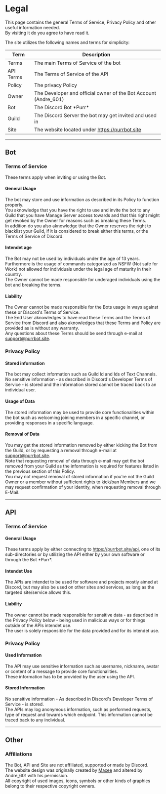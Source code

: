 # Legal
This page contains the general Terms of Service, Privacy Policy and other useful information needed.  
By visiting it do you agree to have read it.

The site utilizes the following names and terms for simplicity:

| Term      | Description                                                     |
| --------- | --------------------------------------------------------------- |
| Terms     | The main Terms of Service of the bot                            |
| API Terms | The Terms of Service of the API                                 |
| Policy    | The privacy Policy                                              |
| Owner     | The Developer and official owner of the Bot Account (Andre_601) |
| Bot       | The Discord Bot \*Purr*                                         |
| Guild     | The Discord Server the bot may get invited and used in          |
| Site      | The website located under https://purrbot.site                  |

----
## Bot

### Terms of Service
These terms apply when inviting or using the Bot.  

#### General Usage
The bot may store and use information as described in its Policy to function properly.  
You aknowledge that you have the right to use and invite the bot to any Guild that you have Manage Server access towards and that this right might get revoked by the Owner for reasons such as breaking these Terms.  
In addition do you also aknowledge that the Owner reserves the right to blacklist your Guild, if it is considered to break either this terms, or the Terms of Service of Discord.

#### Intendet age
The Bot may not be used by individuals under the age of 13 years.  
Furthermore is the usage of commands categorized as NSFW (Not safe for Work) not allowed for individuals under the legal age of maturity in their country.  
The Owner cannot be made responsible for underaged individuals using the bot and breaking the terms.

#### Liability
The Owner cannot be made responsible for the Bots usage in ways against these or Discord's Terms of Service.  
The End User aknowledges to have read these Terms and the Terms of Service from Discord and also aknowledges that these Terms and Policy are provided as is without any warranty.  
Any questions about these Terms should be send through e-mail at support@purrbot.site.

### Privacy Policy

#### Stored information
The bot may collect information such as Guild Id and Ids of Text Channels.  
No sensitive information - as described in Discord's Developer Terms of Service - is stored and the information stored cannot be traced back to an individual user.

#### Usage of Data
The stored information may be used to provide core functionalities within the bot such as welcoming joining members in a specific channel, or providing responses in a specific language.

#### Removal of Data
You may get the stored information removed by either kicking the Bot from the Guild, or by requesting a removal through e-mail at support@purrbot.site.  
Note that requesting removal of data through e-mail may get the bot removed from your Guild as the information is required for features listed in the previous section of this Policy.  
You may not request removal of stored information if you're not the Guild Owner or a member without sufficient rights to kick/ban Members and we may request confirmation of your identity, when requesting removal through E-Mail.

----
## API

### Terms of Service

#### General Usage
These terms apply by either connecting to https://purrbot.site/api, one of its sub-directories or by utilizing the API either by your own software or through the Bot \*Purr*.  

#### Intendet Use
The APIs are intendet to be used for software and projects mostly aimed at Discord, but may also be used on other sites and services, as long as the targeted site/service allows this.

#### Liability
The owner cannot be made responsible for sensitive data - as described in the Privacy Policy below - being used in malicious ways or for things outside of the APIs intendet use.  
The user is solely responsible for the data provided and for its intendet use.

### Privacy Policy

#### Used Information
The API may use sensitive information such as username, nickname, avatar or content of a message to provide core functionalities.  
These information has to be provided by the user using the API.  

#### Stored Information
No sensitive information - As described in Discord's Developer Terms of Service - is stored.  
The APIs may log anonymous information, such as performed requests, type of request and towards which endpoint. This information cannot be traced back to any individual.

----
## Other

### Affiliations
The Bot, API and Site are not affiliated, supported or made by Discord.  
The website design was originally created by [Maxee](https://notmaxee.bitbucket.io/) and altered by Andre_601 with his permission.  
All copyright of used images, icons, symbols or other kinds of graphics belong to their respective copyright owners.

